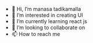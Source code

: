 - 👋 Hi, I’m manasa tadikamalla
- 👀 I’m interested in creating UI
- 🌱 I’m currently learning react js
- 💞️ I’m looking to collaborate on 
- 📫 How to reach me 

<!---
manasatadikamalla/manasatadikamalla is a ✨ special ✨ repository because its `README.md` (this file) appears on your GitHub profile.
You can click the Preview link to take a look at your changes.
--->
